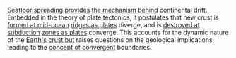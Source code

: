 
[Seafloor spreading provides](1/3/2/1/2/.Seafloor%20Spreading) [the mechanism behind](1/2/3/3/3/3/.Lift) continental drift. Embedded in the theory of plate tectonics, it postulates that new crust is [formed at mid-ocean](1/3/2/1/2/2/.Oceanic%20Crust) [ridges as plates](1/3/2/1/1/2/.Mid-Atlantic%20Ridge) diverge, and is [destroyed at subduction](1/3/2/1/2/3/.Subduction%20Zones) [zones as plates](1/3/2/1/2/3/.Subduction%20Zones) converge. This accounts for the dynamic nature of the [Earth's crust but](1/3/2/1/2/2/.Oceanic%20Crust) raises questions on the geological implications, leading to the [concept of convergent](1/1/3/1/1/3/2/2/1/2/.Convergent%20Sequences) boundaries.

